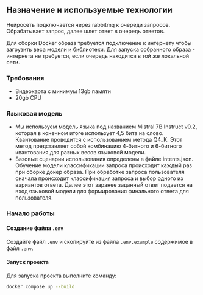 ## Назначение и используемые технологии

Нейросеть подключается через rabbitmq к очереди запросов. Обрабатывает запрос, далее шлет ответ в очередь ответов.

Для сборки Docker образа требуется подключение к интернету чтобы загрузить веса модели и библиотеки. Для запуска собранного образа - интернета не требуется, если очередь находится в той же локальной сети.

### Требования
* Видеокарта с минимум 13gb памяти
* 20gb CPU
  
### Языковая модель
* Мы используем модель языка под названием Mistral 7B Instruct v0.2, которая в конечном итоге использует 4,5 бита на слово. Квантование проводится с использованием метода Q4_K. Этот метод представляет собой комбинацию 4-битного и 6-битного  квантования для разных весов языковой модели.
* Базовые сценарии использования определены в файле intents.json. Обучение модели классификации запроса происходит каждый раз при сборке докер образа. При обработке запроса пользователя сначала происходит классификация запроса и выбор одного из вариантов ответа. Далее этот заранее заданный ответ подается на вход языковой модели для формирования финального ответа для пользователя.
### Начало работы
#### Создание файла `.env`
Создайте файл `.env` и скопируйте из файла `.env.example` содержимое в файл `.env`.
#### Запуск проекта
Для запуска проекта выполните команду:
```bash
docker compose up --build
```
